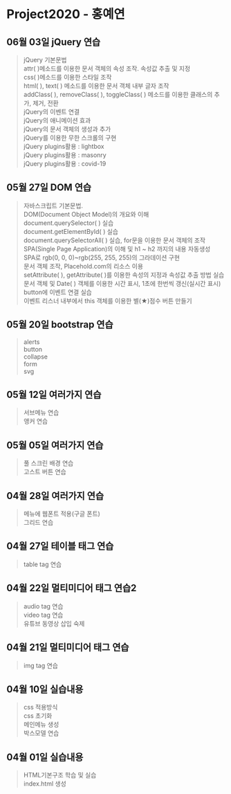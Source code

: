 # Project2020 - 홍예연
## 06월 03일 jQuery 연습
> jQuery 기본문법<br>
attr( )메소드를 이용한 문서 객체의 속성 조작. 속성값 추출 및 지정<br>
css( )메소드를 이용한 스타일 조작<br>
html( ), text( ) 메소드를 이용한 문서 객체 내부 글자 조작<br>
addClass( ), removeClass( ), toggleClass( ) 메소드를 이용한 클래스의 추가, 제거, 전환<br>
jQuery의 이벤트 연결<br>
jQuery의 애니메이션 효과<br>
jQuery의 문서 객체의 생성과 추가<br>
jQuery를 이용한 무한 스크롤의 구현<br>
jQuery plugins활용 : lightbox<br>
jQuery plugins활용 : masonry<br>
jQuery plugins활용 : covid-19<br>

## 05월 27일 DOM 연습
>자바스크립트 기본문법. <br>
DOM(Document Object Model)의 개요와 이해<br>
document.querySelector( ) 실습<br>
document.getElementById( ) 실습<br>
document.querySelectorAll( ) 실습, for문을 이용한 문서 객체의 조작<br>
SPA(Single Page Application)의 이해 및 h1 ~ h2 까지의 내용 자동생성<br>
SPA로 rgb(0, 0, 0)~rgb(255, 255, 255)의 그라데이션 구현<br>
문서 객체 조작, Placehold.com의 리소스 이용<br>
setAttribute( ), getAttribute( )를 이용한 속성의 지정과 속성값 추출 방법 실습<br>
문서 객체 및 Date( ) 객체를 이용한 시간 표시, 1초에 한번씩 갱신(실시간 표시)<br>
button에 이벤트 연결 실습<br>
이벤트 리스너 내부에서 this 객체를 이용한 별(★)점수 버튼 만들기

## 05월 20일 bootstrap 연습
>alerts <br>
button <br>
collapse <br>
form <br>
svg

## 05월 12일 여러가지 연습
>서브메뉴 연습 <br>
앵커 연습

## 05월 05일 여러가지 연습
>풀 스크린 배경 연습 <br>
고스트 버튼 연습

## 04월 28일 여러가지 연습
>메뉴에 웹폰트 적용(구글 폰트) <br>
그리드 연습 <br>

## 04월 27일 테이블 태그 연습
>table tag 연습 <br>

## 04월 22일 멀티미디어 태그 연습2
>audio tag 연습 <br>
video tag 연습 <br>
유튜브 동영상 삽입 숙제

## 04월 21일 멀티미디어 태그 연습
> img tag 연습 <br>

## 04월 10일 실습내용
> css 적용방식 <br>
css 초기화 <br>
메인메뉴 생성 <br>
박스모델 연습

## 04월 01일 실습내용
> HTML기본구조 학습 및 실습 <br>
index.html 생성